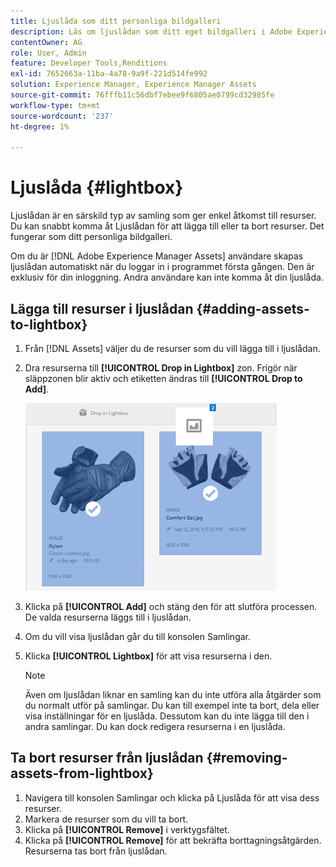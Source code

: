 ```yaml
---
title: Ljuslåda som ditt personliga bildgalleri
description: Läs om ljuslådan som ditt eget bildgalleri i Adobe Experience Manager Assets].
contentOwner: AG
role: User, Admin
feature: Developer Tools,Renditions
exl-id: 7652663a-11ba-4a78-9a9f-221d514fe992
solution: Experience Manager, Experience Manager Assets
source-git-commit: 76fffb11c56dbf7ebee9f6805ae0799cd32985fe
workflow-type: tm+mt
source-wordcount: '237'
ht-degree: 1%

---
```


# Ljuslåda {#lightbox}

Ljuslådan är en särskild typ av samling som ger enkel åtkomst till resurser. Du kan snabbt komma åt Ljuslådan för att lägga till eller ta bort resurser. Det fungerar som ditt personliga bildgalleri.

Om du är [!DNL Adobe Experience Manager Assets] användare skapas ljuslådan automatiskt när du loggar in i programmet första gången. Den är exklusiv för din inloggning. Andra användare kan inte komma åt din ljuslåda.

## Lägga till resurser i ljuslådan {#adding-assets-to-lightbox}

1. Från [!DNL Assets] väljer du de resurser som du vill lägga till i ljuslådan.
1. Dra resurserna till **[!UICONTROL Drop in Lightbox]** zon. Frigör när släppzonen blir aktiv och etiketten ändras till **[!UICONTROL Drop to Add]**.

   ![add_to_lightbox](assets/add_to_lightbox.png)

1. Klicka på **[!UICONTROL Add]** och stäng den för att slutföra processen. De valda resurserna läggs till i ljuslådan.
1. Om du vill visa ljuslådan går du till konsolen Samlingar.
1. Klicka **[!UICONTROL Lightbox]** för att visa resurserna i den.

   >[!NOTE]
   >
   >Även om ljuslådan liknar en samling kan du inte utföra alla åtgärder som du normalt utför på samlingar. Du kan till exempel inte ta bort, dela eller visa inställningar för en ljuslåda. Dessutom kan du inte lägga till den i andra samlingar. Du kan dock redigera resurserna i en ljuslåda.

## Ta bort resurser från ljuslådan {#removing-assets-from-lightbox}

1. Navigera till konsolen Samlingar och klicka på Ljuslåda för att visa dess resurser.
1. Markera de resurser som du vill ta bort.
1. Klicka på **[!UICONTROL Remove]** i verktygsfältet.
1. Klicka på **[!UICONTROL Remove]** för att bekräfta borttagningsåtgärden. Resurserna tas bort från ljuslådan.

